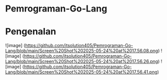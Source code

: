 # Pemrograman-Go-Lang


# Pengenalan
![image] (https://github.com/itsolution405/Pemrograman-Go-Lang/blob/main/Screen%20Shot%202025-05-24%20at%2017.56.08.png)
![image] (https://github.com/itsolution405/Pemrograman-Go-Lang/blob/main/Screen%20Shot%202025-05-24%20at%2017.56.26.png)
![image] (https://github.com/itsolution405/Pemrograman-Go-Lang/blob/main/Screen%20Shot%202025-05-24%20at%2017.56.41.png)
